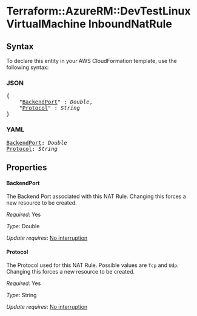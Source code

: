 # Terraform::AzureRM::DevTestLinuxVirtualMachine InboundNatRule

## Syntax

To declare this entity in your AWS CloudFormation template, use the following syntax:

### JSON

<pre>
{
    "<a href="#backendport" title="BackendPort">BackendPort</a>" : <i>Double</i>,
    "<a href="#protocol" title="Protocol">Protocol</a>" : <i>String</i>
}
</pre>

### YAML

<pre>
<a href="#backendport" title="BackendPort">BackendPort</a>: <i>Double</i>
<a href="#protocol" title="Protocol">Protocol</a>: <i>String</i>
</pre>

## Properties

#### BackendPort

The Backend Port associated with this NAT Rule. Changing this forces a new resource to be created.

_Required_: Yes

_Type_: Double

_Update requires_: [No interruption](https://docs.aws.amazon.com/AWSCloudFormation/latest/UserGuide/using-cfn-updating-stacks-update-behaviors.html#update-no-interrupt)

#### Protocol

The Protocol used for this NAT Rule. Possible values are `Tcp` and `Udp`. Changing this forces a new resource to be created.

_Required_: Yes

_Type_: String

_Update requires_: [No interruption](https://docs.aws.amazon.com/AWSCloudFormation/latest/UserGuide/using-cfn-updating-stacks-update-behaviors.html#update-no-interrupt)

